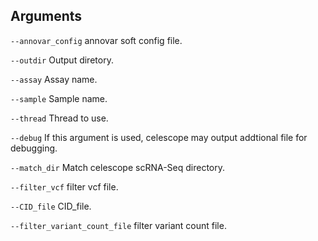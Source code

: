 

## Arguments
`--annovar_config` annovar soft config file.

`--outdir` Output diretory.

`--assay` Assay name.

`--sample` Sample name.

`--thread` Thread to use.

`--debug` If this argument is used, celescope may output addtional file for debugging.

`--match_dir` Match celescope scRNA-Seq directory.

`--filter_vcf` filter vcf file.

`--CID_file` CID_file.

`--filter_variant_count_file` filter variant count file.

